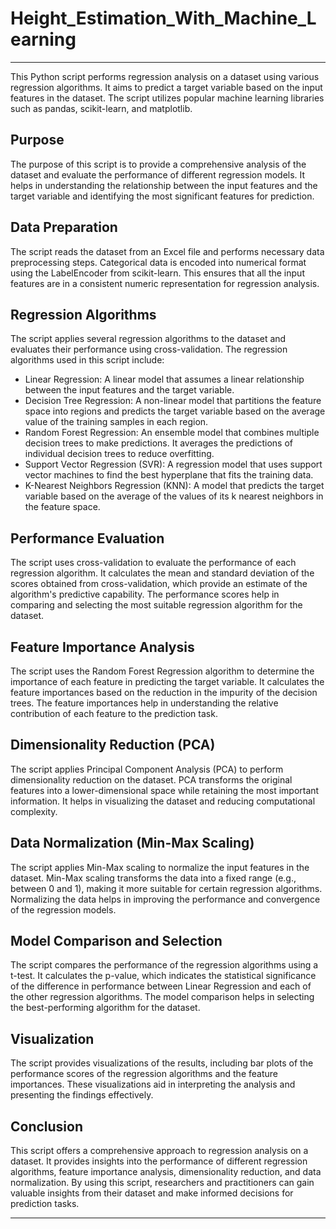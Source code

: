 # Height_Estimation_With_Machine_Learning

 
 <hr>

This Python script performs regression analysis on a dataset using various regression algorithms. It aims to predict a target variable based on the input features in the dataset. The script utilizes popular machine learning libraries such as pandas, scikit-learn, and matplotlib.

## Purpose

The purpose of this script is to provide a comprehensive analysis of the dataset and evaluate the performance of different regression models. It helps in understanding the relationship between the input features and the target variable and identifying the most significant features for prediction.

## Data Preparation

The script reads the dataset from an Excel file and performs necessary data preprocessing steps. Categorical data is encoded into numerical format using the LabelEncoder from scikit-learn. This ensures that all the input features are in a consistent numeric representation for regression analysis.

## Regression Algorithms

The script applies several regression algorithms to the dataset and evaluates their performance using cross-validation. The regression algorithms used in this script include:

- Linear Regression: A linear model that assumes a linear relationship between the input features and the target variable.
- Decision Tree Regression: A non-linear model that partitions the feature space into regions and predicts the target variable based on the average value of the training samples in each region.
- Random Forest Regression: An ensemble model that combines multiple decision trees to make predictions. It averages the predictions of individual decision trees to reduce overfitting.
- Support Vector Regression (SVR): A regression model that uses support vector machines to find the best hyperplane that fits the training data.
- K-Nearest Neighbors Regression (KNN): A model that predicts the target variable based on the average of the values of its k nearest neighbors in the feature space.

## Performance Evaluation

The script uses cross-validation to evaluate the performance of each regression algorithm. It calculates the mean and standard deviation of the scores obtained from cross-validation, which provide an estimate of the algorithm's predictive capability. The performance scores help in comparing and selecting the most suitable regression algorithm for the dataset.

## Feature Importance Analysis

The script uses the Random Forest Regression algorithm to determine the importance of each feature in predicting the target variable. It calculates the feature importances based on the reduction in the impurity of the decision trees. The feature importances help in understanding the relative contribution of each feature to the prediction task.

## Dimensionality Reduction (PCA)

The script applies Principal Component Analysis (PCA) to perform dimensionality reduction on the dataset. PCA transforms the original features into a lower-dimensional space while retaining the most important information. It helps in visualizing the dataset and reducing computational complexity.

## Data Normalization (Min-Max Scaling)

The script applies Min-Max scaling to normalize the input features in the dataset. Min-Max scaling transforms the data into a fixed range (e.g., between 0 and 1), making it more suitable for certain regression algorithms. Normalizing the data helps in improving the performance and convergence of the regression models.

## Model Comparison and Selection

The script compares the performance of the regression algorithms using a t-test. It calculates the p-value, which indicates the statistical significance of the difference in performance between Linear Regression and each of the other regression algorithms. The model comparison helps in selecting the best-performing algorithm for the dataset.

## Visualization

The script provides visualizations of the results, including bar plots of the performance scores of the regression algorithms and the feature importances. These visualizations aid in interpreting the analysis and presenting the findings effectively.

## Conclusion

This script offers a comprehensive approach to regression analysis on a dataset. It provides insights into the performance of different regression algorithms, feature importance analysis, dimensionality reduction, and data normalization. By using this script, researchers and practitioners can gain valuable insights from their dataset and make informed decisions for prediction tasks.


<hr>
